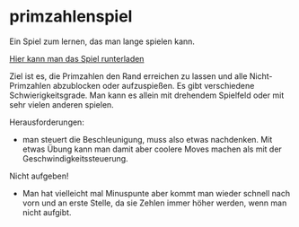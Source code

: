 primzahlenspiel
===============

Ein Spiel zum lernen, das man lange spielen kann.

[Hier kann man das Spiel runterladen](https://github.com/niccokunzmann/primzahlenspiel/blob/master/primzahlenspiel.exe)

Ziel ist es, die Primzahlen den Rand erreichen zu lassen und alle Nicht-Primzahlen abzublocken oder aufzuspießen. 
Es gibt verschiedene Schwierigkeitsgrade. Man kann es allein mit drehendem Spielfeld oder mit sehr vielen anderen spielen.

Herausforderungen:

- man steuert die Beschleunigung, muss also etwas nachdenken. Mit etwas Übung kann man damit aber coolere Moves machen als mit der Geschwindigkeitssteuerung.

Nicht aufgeben!

- Man hat vielleicht mal Minuspunte aber kommt man wieder schnell nach vorn und an erste Stelle, da sie Zehlen immer höher werden, wenn man nicht aufgibt.
